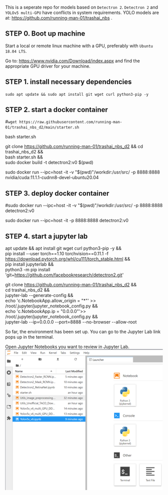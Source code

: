 This is a seperate repo for models based on `Detectron 2`. `Detectron 2` and `YOLOv5 multi-GPU` have conflicts in system requirements. YOLO models are at: https://github.com/running-man-01/trashai_nbs .

## STEP 0. Boot up machine

Start a local or remote linux machine with a GPU, preferably with `Ubuntu 18.04 LTS`.

Go to: https://www.nvidia.com/Download/index.aspx and find the appropriate GPU driver for your machine. 


## STEP 1. install necessary dependencies

`sudo apt update && sudo apt install git wget curl python3-pip -y`



## STEP 2. start a docker container

#`wget https://raw.githubusercontent.com/running-man-01/trashai_nbs_d2/main/starter.sh`

bash starter.sh

git clone https://github.com/running-man-01/trashai_nbs_d2 && cd trashai_nbs_d2 && \
bash starter.sh && \
sudo docker build -t detectron2:v0 $(pwd)

sudo docker run --ipc=host -it -v "$(pwd)"/workdir:/usr/src/ -p 8888:8888 nvidia/cuda:11.1.1-cudnn8-devel-ubuntu20.04



## STEP 3. deploy docker container

#sudo docker run --ipc=host -it -v "$(pwd)"/workdir:/usr/src/ -p 8888:8888 detectron2:v0

sudo docker run --ipc=host -it -p 8888:8888 detectron2:v0

## STEP 4. start a jupyter lab

apt update && apt install git wget curl python3-pip -y && \
pip install --user torch==1.10 torchvision==0.11.1 -f https://download.pytorch.org/whl/cu111/torch_stable.html && \
pip install jupyterlab && \
python3 -m pip install 'git+https://github.com/facebookresearch/detectron2.git'


git clone https://github.com/running-man-01/trashai_nbs_d2 && \
cd trashai_nbs_d2 && \
jupyter-lab --generate-config && \
echo 'c.NotebookApp.allow_origin = "*"' >> /root/.jupyter/jupyter_notebook_config.py && \
echo 'c.NotebookApp.ip = "0.0.0.0"'>> /root/.jupyter/jupyter_notebook_config.py && \
jupyter-lab --ip=0.0.0.0 --port=8888 --no-browser --allow-root


So far, the environment has been set up. You can go to the Jupyter Lab link pops up in the terminal.

Open Jupyter Notebooks you want to review in Jupyter Lab.
![lab](https://raw.githubusercontent.com/running-man-01/trashai_nbs/main/jlab.png)

